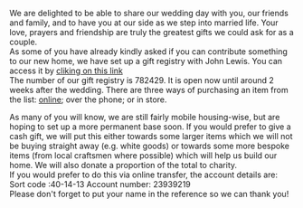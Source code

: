 We are delighted to be able to share our wedding day with you, our friends and family, and to have you at our side as we step into married life. Your love, prayers and friendship are truly the greatest gifts we could ask for as a couple.<br>
As some of you have already kindly asked if you can contribute something to our new home, we have set up a gift registry with John Lewis. You can access it by <a href="https://www.johnlewisgiftlist.com/giftint/JSPs/GiftList/BuyGifts/GuestFindAList.jsp" target="_blank">cliking on this link</a><br>
The number of our gift registry is 782429. It is open now until around 2 weeks after the wedding. There are three ways of purchasing an item from the list: <a href="https://www.johnlewisgiftlist.com/giftint/JSPs/GiftList/BuyGifts/GuestFindAList.jsp" target="_blank">online</a>; over the phone; or in store.<br>

As many of you will know, we are still fairly mobile housing-wise, but are hoping to set up a more permanent base soon. If you would prefer to give a cash gift, we will put this either towards some larger items which we will not be buying straight away (e.g. white goods) or towards some more bespoke items (from local craftsmen where possible) which will help us build our home. We will also donate a proportion of the total to charity.<br>
If you would prefer to do this via online transfer, the account details are:<br>
Sort code :40-14-13 Account number: 23939219<br>
Please don't forget to put your name in the reference so we can thank you!